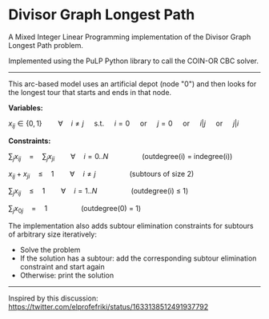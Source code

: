 # Divisor Graph Longest Path

A Mixed Integer Linear Programming implementation of the Divisor Graph Longest Path problem.

Implemented using the PuLP Python library to call the COIN-OR CBC solver.

---

This arc-based model uses an artificial depot (node "0") and then looks for the longest tour that starts and ends in that node.

**Variables:**

$x_{ij} \in \{0,1\} \qquad \forall\quad i \neq j \quad\text{ s.t. }\quad i=0 \quad\text{ or }\quad j=0 \quad\text{ or }\quad i|j \quad\text{ or }\quad j|i$

**Constraints:**

$\sum_j x_{ij} \quad = \quad \sum_{j} x_{ji} \qquad \forall\quad i = 0..N \qquad\qquad$ (outdegree(i) = indegree(i))

$x_{ij} + x_{ji} \quad \leq \quad 1 \qquad \forall\quad i \neq j \qquad\qquad$ (subtours of size 2)

$\sum_j x_{ij} \quad \leq \quad 1 \qquad \forall\quad i = 1..N \qquad\qquad$ (outdegree(i) ≤ 1)

$\sum_j x_{0j} \quad = \quad 1 \qquad\qquad$  (outdegree(0) = 1)

The implementation also adds subtour elimination constraints for subtours of arbitrary size iteratively:

 * Solve the problem
 * If the solution has a subtour: add the corresponding subtour elimination constraint and start again
 * Otherwise: print the solution

--- ---

Inspired by this discussion: https://twitter.com/elprofefriki/status/1633138512491937792
